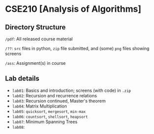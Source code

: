 # CSE210 [Analysis of Algorithms]

## Directory Structure

`/pdf`: All released course material

`/??`: `src` files in python, `zip` file submitted, and (some) `png` files showing screens

`/ass`: Assignment(s) in course

## Lab details

- `lab01`: Basics and introduction; screens (with code) in `.zip`
- `lab02`: Recursion and recurrence relations
- `lab03`: Recursion continued, Master's theorem
- `lab04`: Matrix Multiplication
- `lab05`: `quicksort`, `mergesort`, `min-max`
- `lab06`: `countsort`, `shellsort`, `heapsort`
- `lab07`: Minimum Spanning Trees
- `lab08`: 